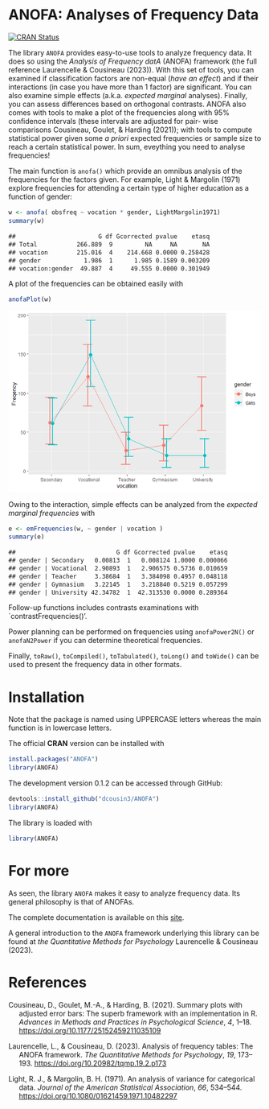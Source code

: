 
# ANOFA: Analyses of Frequency Data

<!-- badges: start -->

[![CRAN
Status](https://www.r-pkg.org/badges/version/ANOFA)](https://cran.r-project.org/package=ANOFA)
<!-- badges: end -->

The library `ANOFA` provides easy-to-use tools to analyze frequency
data. It does so using the *Analysis of Frequency datA* (ANOFA)
framework (the full reference Laurencelle & Cousineau (2023)). With this
set of tools, you can examined if classification factors are non-equal
(*have an effect*) and if their interactions (in case you have more than
1 factor) are significant. You can also examine simple effects (a.k.a.
*expected marginal* analyses). Finally, you can assess differences based
on orthogonal contrasts. ANOFA also comes with tools to make a plot of
the frequencies along with 95% confidence intervals (these intervals are
adjusted for pair- wise comparisons Cousineau, Goulet, & Harding
(2021)); with tools to compute statistical power given some *a priori*
expected frequencies or sample size to reach a certain statistical
power. In sum, eveything you need to analyse frequencies!

The main function is `anofa()` which provide an omnibus analysis of the
frequencies for the factors given. For example, Light & Margolin (1971)
explore frequencies for attending a certain type of higher education as
a function of gender:

``` r
w <- anofa( obsfreq ~ vocation * gender, LightMargolin1971)
summary(w)
```

    ##                       G df Gcorrected pvalue    etasq
    ## Total           266.889  9         NA     NA       NA
    ## vocation        215.016  4    214.668 0.0000 0.258428
    ## gender            1.986  1      1.985 0.1589 0.003209
    ## vocation:gender  49.887  4     49.555 0.0000 0.301949

A plot of the frequencies can be obtained easily with

``` r
anofaPlot(w) 
```

![](README_files/figure-gfm/unnamed-chunk-3-1.png)<!-- -->

Owing to the interaction, simple effects can be analyzed from the
*expected marginal frequencies* with

``` r
e <- emFrequencies(w, ~ gender | vocation )
summary(e)
```

    ##                            G df Gcorrected pvalue    etasq
    ## gender | Secondary   0.00813  1   0.008124 1.0000 0.000066
    ## gender | Vocational  2.90893  1   2.906575 0.5736 0.010659
    ## gender | Teacher     3.38684  1   3.384098 0.4957 0.048118
    ## gender | Gymnasium   3.22145  1   3.218840 0.5219 0.057299
    ## gender | University 42.34782  1  42.313530 0.0000 0.289364

Follow-up functions includes contrasts examinations with
\`contrastFrequencies()’.

Power planning can be performed on frequencies using `anofaPower2N()` or
`anofaN2Power` if you can determine theoretical frequencies.

Finally, `toRaw()`, `toCompiled()`, `toTabulated()`, `toLong()` and
`toWide()` can be used to present the frequency data in other formats.

# Installation

Note that the package is named using UPPERCASE letters whereas the main
function is in lowercase letters.

The official **CRAN** version can be installed with

``` r
install.packages("ANOFA")
library(ANOFA)
```

The development version 0.1.2 can be accessed through GitHub:

``` r
devtools::install_github("dcousin3/ANOFA")
library(ANOFA)
```

The library is loaded with

``` r
library(ANOFA)
```

# For more

As seen, the library `ANOFA` makes it easy to analyze frequency data.
Its general philosophy is that of ANOFAs.

The complete documentation is available on this
[site](https://dcousin3.github.io/ANOFA/).

A general introduction to the `ANOFA` framework underlying this library
can be found at *the Quantitative Methods for Psychology* Laurencelle &
Cousineau (2023).

# References

<div id="refs" class="references csl-bib-body hanging-indent"
line-spacing="2">

<div id="ref-cgh21" class="csl-entry">

Cousineau, D., Goulet, M.-A., & Harding, B. (2021). Summary plots with
adjusted error bars: The superb framework with an implementation in R.
*Advances in Methods and Practices in Psychological Science*, *4*, 1–18.
<https://doi.org/10.1177/25152459211035109>

</div>

<div id="ref-lc23b" class="csl-entry">

Laurencelle, L., & Cousineau, D. (2023). Analysis of frequency tables:
The ANOFA framework. *The Quantitative Methods for Psychology*, *19*,
173–193. <https://doi.org/10.20982/tqmp.19.2.p173>

</div>

<div id="ref-lm71" class="csl-entry">

Light, R. J., & Margolin, B. H. (1971). An analysis of variance for
categorical data. *Journal of the American Statistical Association*,
*66*, 534–544. <https://doi.org/10.1080/01621459.1971.10482297>

</div>

</div>

